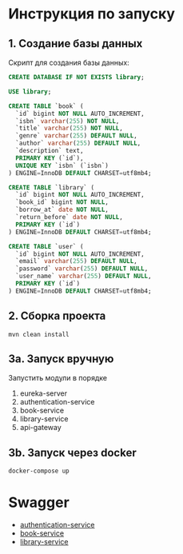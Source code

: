 # Инструкция по запуску

## 1. Создание базы данных

Скрипт для создания базы данных:

```sql
CREATE DATABASE IF NOT EXISTS library;

USE library;

CREATE TABLE `book` (
  `id` bigint NOT NULL AUTO_INCREMENT,
  `isbn` varchar(255) NOT NULL,
  `title` varchar(255) NOT NULL,
  `genre` varchar(255) DEFAULT NULL,
  `author` varchar(255) DEFAULT NULL,
  `description` text,
  PRIMARY KEY (`id`),
  UNIQUE KEY `isbn` (`isbn`)
) ENGINE=InnoDB DEFAULT CHARSET=utf8mb4;

CREATE TABLE `library` (
  `id` bigint NOT NULL AUTO_INCREMENT,
  `book_id` bigint NOT NULL,
  `borrow_at` date NOT NULL,
  `return_before` date NOT NULL,
  PRIMARY KEY (`id`)
) ENGINE=InnoDB DEFAULT CHARSET=utf8mb4;

CREATE TABLE `user` (
  `id` bigint NOT NULL AUTO_INCREMENT,
  `email` varchar(255) DEFAULT NULL,
  `password` varchar(255) DEFAULT NULL,
  `user_name` varchar(255) DEFAULT NULL,
  PRIMARY KEY (`id`)
) ENGINE=InnoDB DEFAULT CHARSET=utf8mb4;
```

## 2. Сборка проекта

```shell
mvn clean install
```

## 3a. Запуск вручную

Запустить модули в порядке

1) eureka-server
2) authentication-service
3) book-service
4) library-service
5) api-gateway

## 3b. Запуск через docker

```shell
docker-compose up
```

# Swagger

* [authentication-service](http://localhost:8081/swagger-ui/index.html#/Library)
* [book-service](http://localhost:8082/swagger-ui/index.html#/Library)
* [library-service](http://localhost:8083/swagger-ui/index.html#/Library)
